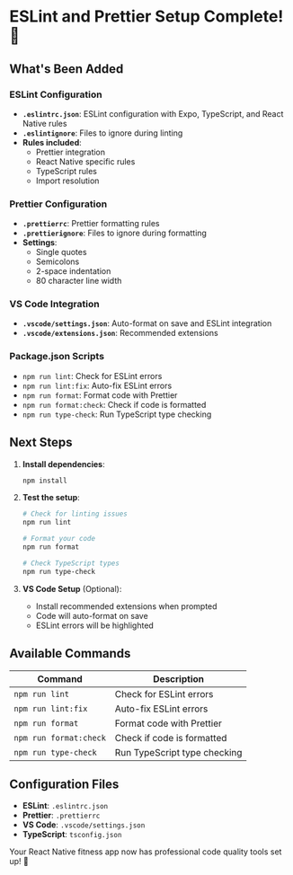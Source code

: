 # ESLint and Prettier Setup Complete! 🎉

## What's Been Added

### ESLint Configuration
- **`.eslintrc.json`**: ESLint configuration with Expo, TypeScript, and React Native rules
- **`.eslintignore`**: Files to ignore during linting
- **Rules included**:
  - Prettier integration
  - React Native specific rules
  - TypeScript rules
  - Import resolution

### Prettier Configuration
- **`.prettierrc`**: Prettier formatting rules
- **`.prettierignore`**: Files to ignore during formatting
- **Settings**:
  - Single quotes
  - Semicolons
  - 2-space indentation
  - 80 character line width

### VS Code Integration
- **`.vscode/settings.json`**: Auto-format on save and ESLint integration
- **`.vscode/extensions.json`**: Recommended extensions

### Package.json Scripts
- `npm run lint`: Check for ESLint errors
- `npm run lint:fix`: Auto-fix ESLint errors
- `npm run format`: Format code with Prettier
- `npm run format:check`: Check if code is formatted
- `npm run type-check`: Run TypeScript type checking

## Next Steps

1. **Install dependencies**:
   ```bash
   npm install
   ```

2. **Test the setup**:
   ```bash
   # Check for linting issues
   npm run lint
   
   # Format your code
   npm run format
   
   # Check TypeScript types
   npm run type-check
   ```

3. **VS Code Setup** (Optional):
   - Install recommended extensions when prompted
   - Code will auto-format on save
   - ESLint errors will be highlighted

## Available Commands

| Command | Description |
|---------|-------------|
| `npm run lint` | Check for ESLint errors |
| `npm run lint:fix` | Auto-fix ESLint errors |
| `npm run format` | Format code with Prettier |
| `npm run format:check` | Check if code is formatted |
| `npm run type-check` | Run TypeScript type checking |

## Configuration Files

- **ESLint**: `.eslintrc.json`
- **Prettier**: `.prettierrc`
- **VS Code**: `.vscode/settings.json`
- **TypeScript**: `tsconfig.json`

Your React Native fitness app now has professional code quality tools set up! 🚀
